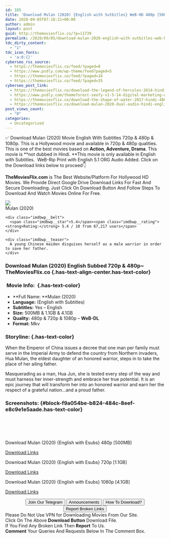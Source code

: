 ```yaml
---
id: 185
title: 'Download Mulan (2020) {English with Sutbitles} WeB-HD 480p [500MB] || 720p [1.1GB] || 1080p [4.1GB]'
date: 2020-09-05T07:18:21+00:00
author: admin
layout: post
guid: http://themoviesflix.co/?p=11739
permalink: /2020/09/05/download-mulan-2020-english-with-sutbitles-web-hd-480p-500mb-720p-1-1gb-1080p-4-1gb/
tdc_dirty_content:
  - "1"
tdc_icon_fonts:
  - 'a:0:{}'
cyberseo_rss_source:
  - https://themoviesflix.co/feed/?paged=8
  - https://www.psdly.com/wp-theme/feed?paged=5
  - https://themoviesflix.co/feed/?paged=16
  - https://themoviesflix.co/feed/?paged=35
cyberseo_post_link:
  - https://themoviesflix.co/download-the-legend-of-hercules-2014-hindi-english-480p-720p-1080p/
  - https://www.psdly.com/themeforest-seofy-v1-5-14-digital-marketing-wordpress-theme-22961528
  - https://themoviesflix.co/download-the-shape-of-water-2017-hindi-480p-720p-1080p/
  - https://themoviesflix.co/download-mulan-2020-dual-audio-hindi-english-480p-720p-1080p/
post_views_count:
  - "0"
categories:
  - Uncategorized
---
```

✅ Download Mulan (2020)&nbsp;Movie&nbsp;English With Subtitles&nbsp;720p&nbsp;&&nbsp;480p&nbsp;& 1080p. This is a Hollywood movie and available in&nbsp;720p&nbsp;&&nbsp;480p&nbsp;qualities. This is one of the best movies based on&nbsp;**Action, Adventure, Drama**. This movie is&nbsp;**not dubbed in&nbsp;Hindi.&nbsp;**This movie is only available in English with Subtitles.&nbsp; WeB-Rip Print with English 5.1 ORG Audio Added.&nbsp;Click on the Download links below to proceed👇

**TheMoviesFlix.com**&nbsp;is The Best Website/Platform For Hollywood HD Movies. We Provide Direct Google Drive Download Links For Fast And Secure Downloading. Just Click On Download Button And Follow Steps To Download And Watch Movies Online For Free.

<div class="imdbwp imdbwp--movie dark">
  <div class="imdbwp__thumb">
    <a class="imdbwp__link" target="_blank" title="Mulan" href="https://www.imdb.com/title/tt4566758/" rel="nofollow noopener noreferrer"><img class="imdbwp__img" src="https://m.media-amazon.com/images/M/MV5BNDliY2E1MjUtNzZkOS00MzJlLTgyOGEtZDg4MTI1NzZkMTBhXkEyXkFqcGdeQXVyNjMwMzc3MjE@._V1_SX300.jpg" /></a>
  </div>
  
  <div class="imdbwp__content">
    <div class="imdbwp__header">
      <span class="imdbwp__title">Mulan</span> (2020)
    </div>
    
    <div class="imdbwp__belt">
      <span class="imdbwp__star">5.4</span><span class="imdbwp__rating"><strong>Rating:</strong> 5.4 / 10 from 67,217 users</span>
    </div>
    
    <div class="imdbwp__teaser">
      A young Chinese maiden disguises herself as a male warrior in order to save her father.
    </div>
  </div>
</div>

### Download Mulan (2020) English Subbed 720p & 480p~ TheMoviesFlix.co {.has-text-align-center.has-text-color}

### &nbsp;Movie Info:&nbsp; {.has-text-color}

  * **Full Name:&nbsp;**Mulan (2020)
  * **Language:**&nbsp;(English with Subtitles)
  * **Subtitles:**&nbsp;Yes – English
  * **Size:**&nbsp;500MB & 1.1GB & 4.1GB
  * **Quality:**&nbsp;480p & 720p & 1080p –&nbsp;**WeB-DL**
  * **Format:**&nbsp;Mkv

### Storyline: {.has-text-color}

When the Emperor of China issues a decree that one man per family must serve in the Imperial Army to defend the country from Northern invaders, Hua Mulan, the eldest daughter of an honored warrior, steps in to take the place of her ailing father.

Masquerading as a man, Hua Jun, she is tested every step of the way and must harness her inner-strength and embrace her true potential. It is an epic journey that will transform her into an honored warrior and earn her the respect of a grateful nation…and a proud father.

### Screenshots: {#block-f9a054be-b824-484c-8eef-e8c9e1e5aade.has-text-color}

<div class="wp-block-image">
  <figure class="aligncenter"><img src="https://i.imgur.com/ugg35Jr.jpg" alt /></figure>
</div>

<div class="wp-block-image">
  <figure class="aligncenter"><img src="https://i.imgur.com/fNOKRav.png" alt /></figure>
</div>

<div class="wp-block-image">
  <figure class="aligncenter"><img src="https://i.imgur.com/ZL4HJPS.jpg" alt /></figure>
</div>

<div class="wp-block-image">
  <figure class="aligncenter"><img src="https://i.imgur.com/X0YrVql.png" alt /></figure>
</div>

<div class="wp-block-image">
  <figure class="aligncenter"><img src="https://i.imgur.com/211mPUT.jpg" alt /></figure>
</div>

<p class="has-text-align-center has-text-color has-medium-font-size">
  Download Mulan (2020) {English with Esubs} 480p [500MB]
</p>

<span class="mb-center maxbutton-3-center"><span class="maxbutton-3-container mb-container"><a class="maxbutton-3 maxbutton maxbutton-post-button" target="_blank" rel="nofollow noopener noreferrer" href="https://coinquint.com/a10078/"><span class="mb-text">Download Links</span></a></span></span>

<p class="has-text-align-center has-text-color has-medium-font-size">
  Download Mulan (2020) {English with Esubs} 720p [1.1GB]
</p>

<span class="mb-center maxbutton-3-center"><span class="maxbutton-3-container mb-container"><a class="maxbutton-3 maxbutton maxbutton-post-button" target="_blank" rel="nofollow noopener noreferrer" href="https://coinquint.com/a10080/"><span class="mb-text">Download Links</span></a></span></span>

<p class="has-text-align-center has-text-color has-medium-font-size">
  Download Mulan (2020) {English with Esubs} 1080p [4.1GB]
</p>

<span class="mb-center maxbutton-3-center"><span class="maxbutton-3-container mb-container"><a class="maxbutton-3 maxbutton maxbutton-post-button" target="_blank" rel="nofollow noopener noreferrer" href="https://coinquint.com/a10082/"><span class="mb-text">Download Links</span></a></span></span>

<center>
</center>

<center>
  <a href="https://t.me/themoviesflixcom" target="_blank" data-wpel-link="external" rel="nofollow external noopener noreferrer"><button class="button button5">Join Our Telegram</button></a> <a href="https://themoviesflix.co/download-mulan-2020-dual-audio-hindi-english-480p-720p-1080p/#" target="_blank" data-wpel-link="external" rel="nofollow external noopener noreferrer"><button class="button button5">Announcements</button></a> <a href="https://themoviesflix.com/how-to-download/" target="_blank" data-wpel-link="external" rel="nofollow external noopener noreferrer"><button class="button button5">How To Download?</button></a> <a href="https://themoviesflix.co/download-mulan-2020-dual-audio-hindi-english-480p-720p-1080p/#" target="_blank" data-wpel-link="external" rel="nofollow external noopener noreferrer"><button class="button button5">Report Broken Links</button></a>
</center>

<div class="alert alert-danger">
  Please Do Not Use VPN for Downloading Movies From Our Site.
</div>

<div class="alert alert-success">
  Click On The Above <strong>Download Button</strong> Download File.
</div>

<div class="alert alert-warning">
  If You Find Any Broken Link Then <strong>Report</strong> To Us.
</div>

<div class="alert alert-info">
  <strong>Comment</strong> Your Queries And Requests Below In The Comment Box.
</div>